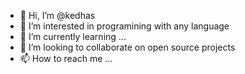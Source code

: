 - 👋 Hi, I’m @kedhas
- 👀 I’m interested in programining with any language
- 🌱 I’m currently learning ...
- 💞️ I’m looking to collaborate on open source projects
- 📫 How to reach me ...

<!---
kedhas/kedhas is a ✨ special ✨ repository because its `README.md` (this file) appears on your GitHub profile.
You can click the Preview link to take a look at your changes.
--->

